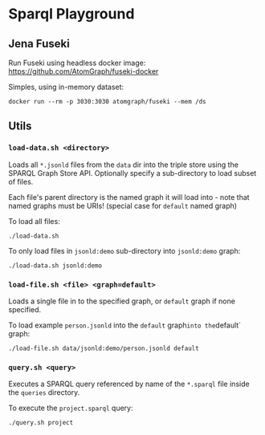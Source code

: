 # Sparql Playground

## Jena Fuseki

Run Fuseki using headless docker image: https://github.com/AtomGraph/fuseki-docker

Simples, using in-memory dataset:
```shell
docker run --rm -p 3030:3030 atomgraph/fuseki --mem /ds
```

## Utils

### `load-data.sh <directory>`

Loads all `*.jsonld` files from the `data` dir into the triple store using the SPARQL Graph Store API.
Optionally specify a sub-directory to load subset of files.

Each file's parent directory is the named graph it will load into - note that named graphs must be URIs! (special case for `default` named graph)

To load all files:

```shell
./load-data.sh
```

To only load files in `jsonld:demo` sub-directory into `jsonld:demo` graph:

```shell
./load-data.sh jsonld:demo
```

### `load-file.sh <file> <graph=default>`

Loads a single file in to the specified graph, or `default` graph if none specified.

To load example `person.jsonld` into the `default` graph` into the `default` graph:

```shell
./load-file.sh data/jsonld:demo/person.jsonld default
```

### `query.sh <query>`

Executes a SPARQL query referenced by name of the `*.sparql` file inside the `queries` directory.

To execute the `project.sparql` query:

```shell
./query.sh project
```